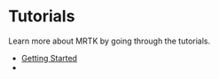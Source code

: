 # Tutorials

Learn more about MRTK by going through the tutorials.

- [Getting Started](./getting-started/readme.md)
- 

